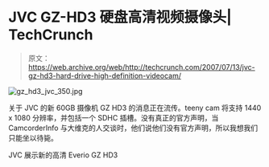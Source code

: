 # JVC GZ-HD3 硬盘高清视频摄像头| TechCrunch

> 原文：<https://web.archive.org/web/http://techcrunch.com/2007/07/13/jvc-gz-hd3-hard-drive-high-definition-videocam/>

![gz_hd3_jvc_350.jpg](img/85df73e38d3f126222e30df4651ba98d.png)

关于 JVC 的新 60GB 摄像机 GZ HD3 的消息正在流传。teeny cam 将支持 1440 x 1080 分辨率，并包括一个 SDHC 插槽。没有真正的官方声明，当 CamcorderInfo 与大维克的人交谈时，他们说他们没有官方声明，所以我想我们只能坐以待毙。

JVC 展示新的高清 Everio GZ HD3